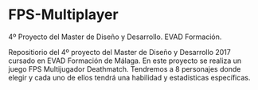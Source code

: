 # FPS-Multiplayer
4º Proyecto del Master de Diseño y Desarrollo. EVAD Formación.

Repositiorio del 4º proyecto del Master de Diseño y Desarrollo 2017 cursado en EVAD Formación de Málaga. En este proyecto se realiza un juego FPS Multijugador Deathmatch. Tendremos a 8 personajes donde elegir y cada uno de ellos tendrá una habilidad y estadisticas específicas.
